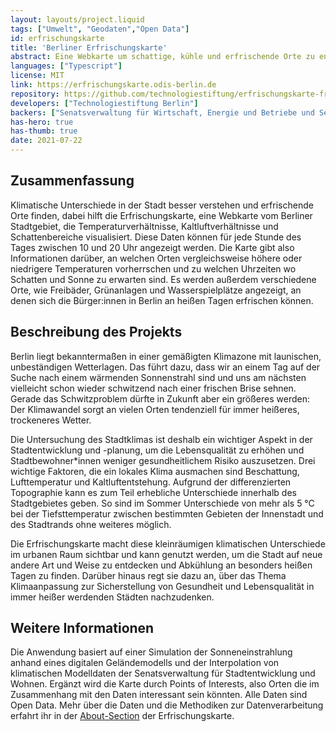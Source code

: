 ```yaml
---
layout: layouts/project.liquid
tags: ["Umwelt", "Geodaten","Open Data"]
id: erfrischungskarte
title: 'Berliner Erfrischungskarte'
abstract: Eine Webkarte um schattige, kühle und erfrischende Orte zu entdecken
languages: ["Typescript"]
license: MIT
link: https://erfrischungskarte.odis-berlin.de
repository: https://github.com/technologiestiftung/erfrischungskarte-frontend
developers: ["Technologiestiftung Berlin"]
backers: ["Senatsverwaltung für Wirtschaft, Energie und Betriebe und Senatskanzlei Berlin"]
has-hero: true
has-thumb: true
date: 2021-07-22
---
```


## Zusammenfassung
Klimatische Unterschiede in der Stadt besser verstehen und erfrischende Orte finden, dabei hilft die Erfrischungskarte, eine Webkarte vom Berliner Stadtgebiet, die Temperaturverhältnisse, Kaltluftverhältnisse und Schattenbereiche visualisiert. Diese Daten können für jede Stunde des Tages zwischen 10 und 20 Uhr angezeigt werden. Die Karte gibt also Informationen darüber, an welchen Orten vergleichsweise höhere oder niedrigere Temperaturen vorherrschen und zu welchen Uhrzeiten wo Schatten und Sonne zu erwarten sind. Es werden außerdem verschiedene Orte, wie Freibäder, Grünanlagen und Wasserspielplätze angezeigt, an denen sich die Bürger:innen in Berlin an heißen Tagen erfrischen können.

## Beschreibung des Projekts
Berlin liegt bekanntermaßen in einer gemäßigten Klimazone mit launischen, unbeständigen Wetterlagen. Das führt dazu, dass wir an einem Tag auf der Suche nach einem wärmenden Sonnenstrahl sind und uns am nächsten vielleicht schon wieder schwitzend nach einer frischen Brise sehnen. Gerade das Schwitzproblem dürfte in Zukunft aber ein größeres werden: Der Klimawandel sorgt an vielen Orten tendenziell für immer heißeres, trockeneres Wetter.

Die Untersuchung des Stadtklimas ist deshalb ein wichtiger Aspekt in der Stadtentwicklung und -planung, um die Lebensqualität zu erhöhen und Stadtbewohner*innen weniger gesundheitlichem Risiko auszusetzen. Drei wichtige Faktoren, die ein lokales Klima ausmachen sind Beschattung, Lufttemperatur und Kaltluftentstehung. Aufgrund der differenzierten Topographie kann es zum Teil erhebliche Unterschiede innerhalb des Stadtgebietes geben. So sind im Sommer Unterschiede von mehr als 5 °C bei der Tiefsttemperatur zwischen bestimmten Gebieten der Innenstadt und des Stadtrands ohne weiteres möglich.

Die Erfrischungskarte macht diese kleinräumigen klimatischen Unterschiede im urbanen Raum sichtbar und kann genutzt werden, um die Stadt auf neue andere Art und Weise zu entdecken und Abkühlung an besonders heißen Tagen zu finden. Darüber hinaus regt sie dazu an, über das Thema Klimaanpassung zur Sicherstellung von Gesundheit und Lebensqualität in immer heißer werdenden Städten nachzudenken. 

## Weitere Informationen
Die Anwendung basiert auf einer Simulation der Sonneneinstrahlung anhand eines digitalen Geländemodells und der Interpolation von klimatischen Modelldaten der Senatsverwaltung für Stadtentwicklung und Wohnen. Ergänzt wird die Karte durch Points of Interests, also Orten die im Zusammenhang mit den Daten interessant sein könnten. Alle Daten sind Open Data. Mehr über die Daten und die Methodiken zur Datenverarbeitung erfahrt ihr in der [About-Section](https://erfrischungskarte.odis-berlin.de/about?latitude=52.52089570138158&longitude=13.402719915020894&zoom=13.770438659377154) der Erfrischungskarte.
